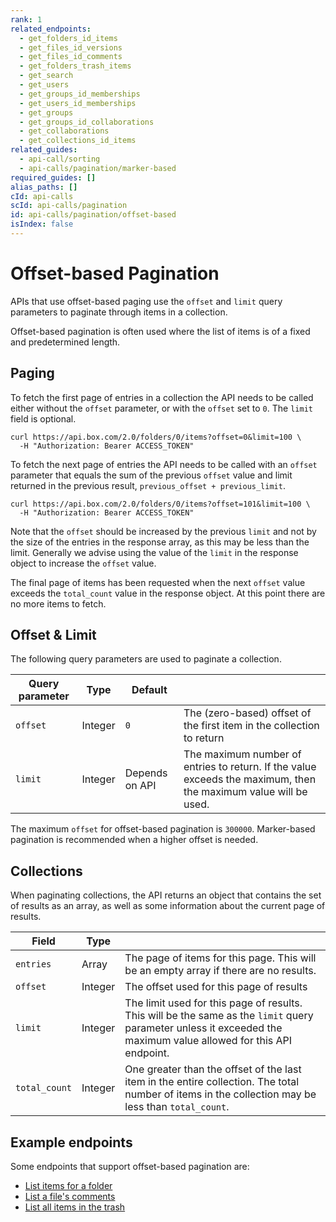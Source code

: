 ```yaml
---
rank: 1
related_endpoints:
  - get_folders_id_items
  - get_files_id_versions
  - get_files_id_comments
  - get_folders_trash_items
  - get_search
  - get_users
  - get_groups_id_memberships
  - get_users_id_memberships
  - get_groups
  - get_groups_id_collaborations
  - get_collaborations
  - get_collections_id_items
related_guides:
  - api-call/sorting
  - api-calls/pagination/marker-based
required_guides: []
alias_paths: []
cId: api-calls
scId: api-calls/pagination
id: api-calls/pagination/offset-based
isIndex: false
---
```


# Offset-based Pagination

APIs that use offset-based paging use the `offset` and `limit` query parameters
to paginate through items in a collection.

Offset-based pagination is often used where the list of items is of a fixed and
predetermined length.

## Paging

To fetch the first page of entries in a collection the API needs to be called
either without the `offset` parameter, or with the `offset` set to `0`. The
`limit` field is optional.

```curl
curl https://api.box.com/2.0/folders/0/items?offset=0&limit=100 \
  -H "Authorization: Bearer ACCESS_TOKEN"
```

To fetch the next page of entries the API needs to be called with
an `offset` parameter that equals the sum of the previous `offset` value and
limit returned in the previous result, `previous_offset + previous_limit`.

```curl
curl https://api.box.com/2.0/folders/0/items?offset=101&limit=100 \
  -H "Authorization: Bearer ACCESS_TOKEN"
```

<Message type='notice'>

Note that the `offset` should be increased by the previous `limit` and not by
the size of the entries in the response array, as this may be less than the
limit. Generally we advise using the value of the `limit` in the response
object to increase the `offset` value.

</Message>

The final page of items has been requested when the next `offset` value exceeds
the `total_count` value in the response object. At this point there are no more
items to fetch.

## Offset & Limit

The following query parameters are used to paginate a collection.

<!-- markdownlint-disable line-length -->

| Query parameter | Type    | Default        |                                                                                                                 |
| --------------- | ------- | -------------- | --------------------------------------------------------------------------------------------------------------- |
| `offset`        | Integer | `0`            | The (zero-based) offset of the first item in the collection to return                                           |
| `limit`         | Integer | Depends on API | The maximum number of entries to return. If the value exceeds the maximum, then the maximum value will be used. |

<!-- markdownlint-enable line-length -->

<Message type='notice'>

The maximum `offset` for offset-based pagination is `300000`. Marker-based
pagination is recommended when a higher offset is needed.

</Message>

## Collections

When paginating collections, the API returns an object that contains the set of
results as an array, as well as some information about the current page of results.

<!-- markdownlint-disable line-length -->

| Field         | Type    |                                                                                                                                                                   |
| ------------- | ------- | ----------------------------------------------------------------------------------------------------------------------------------------------------------------- |
| `entries`     | Array   | The page of items for this page. This will be an empty array if there are no results.                                                                             |
| `offset`      | Integer | The offset used for this page of results                                                                                                                          |
| `limit`       | Integer | The limit used for this page of results. This will be the same as the `limit` query parameter unless it exceeded the maximum value allowed for this API endpoint. |
| `total_count` | Integer | One greater than the offset of the last item in the entire collection. The total number of items in the collection may be less than `total_count`.                |

<!-- markdownlint-enable line-length -->

## Example endpoints

Some endpoints that support offset-based pagination are:

- [List items for a folder](endpoint://get_folders_id_items)
- [List a file's comments](endpoint://get-files-id-comments)
- [List all items in the trash](endpoint://get-folders-trash-items)
